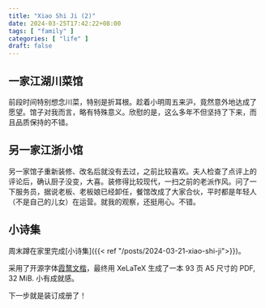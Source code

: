 ```yaml
---
title: "Xiao Shi Ji (2)"
date: 2024-03-25T17:42:22+08:00
tags: [ "family" ]
categories: [ "life" ]
draft: false
---
```


## 一家江湖川菜馆

前段时间特别想念川菜，特别是折耳根。趁着小明周五来沪，竟然意外地达成了
愿望。馆子对我而言，略有特殊意义。欣慰的是，这么多年不但坚持了下来，而
且品质保持的不错。

## 另一家江浙小馆

另一家馆子重新装修、改名后就没有去过，之前比较喜欢。夫人检查了点评上的
评论后，确认厨子没变，大喜。装修得比较现代，一扫之前的老派作风。问了一
下服务员，据说老板、老板娘已经卸任，餐馆改成了大家合伙，平时都是年轻人
（不是自己的儿女）在运营。就我的观察，还挺用心。不错。

## 小诗集

周末蹲在家里完成[小诗集]({{< ref "/posts/2024-03-21-xiao-shi-ji">}})。

采用了开源字体[霞鹜文楷](https://github.com/lxgw/LxgwWenKai)，最终用
XeLaTeX 生成了一本 93 页 A5 尺寸的 PDF, 32 MiB. 小有成就感。

下一步就是装订成册了！
